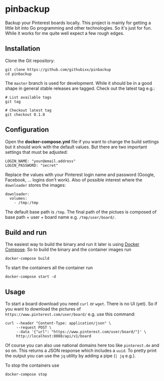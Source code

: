 pinbackup
=========

Backup your Pinterest boards locally. This project is mainly for getting a little bit into Go programming and other technologies. So it's just for fun. While it works for me quite well expect a few rough edges.


Installation
------------

Clone the Git repository:

```
git clone https://github.com/githubixx/pinbackup
cd pinbackup
```

The `master` branch is used for development. While it should be in a good shape in general stable releases are tagged. Check out the latest tag e.g.:

```
# List available tags
git tag

# Checkout latest tag
git checkout 0.1.0
```


Configuration
-------------

Open the **docker-compose.yml** file if you want to change the build settings but it should work with the default values. But there are two important settings that must be adjusted:

```
LOGIN_NAME: "your@email.address"
LOGIN_PASSWORD: "secret"
```

Replace the values with your Pinterest login name and password (Google, Facebook, ... logins don't work). Also of possible interest where the `downloader` stores the images:

```
downloader:
  volumes:
    - /tmp:/tmp
```

The default base path is `/tmp`. The final path of the pictues is composed of base path + user + board name e.g. `/tmp/user/board/`.


Build and run
-------------

The easiest way to build the binary and run it later is using [Docker Compose](https://docs.docker.com/compose/install/). So to build the binary and the container images run

```
docker-compose build
```

To start the containers all the container run

```
docker-compose start -d
```


Usage
-----

To start a board download you need `curl` or `wget`. There is no UI (yet). So if you want to download the pictures of `https://www.pinterest.com/user/board/` e.g. use this command:

```
curl --header "Content-Type: application/json" \
     --request POST \
     --data '{"url": "https://www.pinterest.com/user/board/"}' \
     http://localhost:8080/api/v1/board
```

Of course you can also use national domains here too like `pinterest.de` and so on. This returns a JSON response which includes a `uuid`. To pretty print the output you can use the `jq` utility by adding a pipe (`| jq` e.g.).

To stop the containers use

```
docker-compose stop
```
